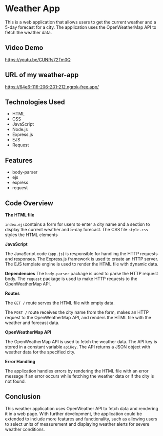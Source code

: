 
# Weather App

This is a web application that allows users to get the current weather and a 5-day forecast for a city. The application uses the OpenWeatherMap API to fetch the weather data.




## Video Demo

https://youtu.be/CUNRs72Tm0Q


## URL of my weather-app

https://64e6-116-206-201-212.ngrok-free.app/


## Technologies Used
- HTML
- CSS
- JavaScript
- Node.js
- Express.js
- EJS
- Request


## Features
- body-parser
- ejs
- express
- request 



## Code Overview

**The HTML file** 

`index.ejs`contains a form for users to enter a city name and a section to display the current weather and 5-day forecast. The CSS file `style.css` styles the HTML elements


**JavaScript**

The JavaScript code (`app.js`) is responsible for handling the HTTP requests and responses. The Express.js framework is used to create an HTTP server. The EJS template engine is used to render the HTML file with dynamic data.

**Dependencies**
The `body-parser` package is used to parse the HTTP request body. The `request` package is used to make HTTP requests to the OpenWeatherMap API.

**Routes**

The `GET /` route serves the HTML file with empty data.

The `POST /` route receives the city name from the form, makes an HTTP request to the OpenWeatherMap API, and renders the HTML file with the weather and forecast data.

**OpenWeatherMap API**

The OpenWeatherMap API is used to fetch the weather data. The API key is stored in a constant variable `apiKey`. The API returns a JSON object with weather data for the specified city.

**Error Handling**

The application handles errors by rendering the HTML file with an error message if an error occurs while fetching the weather data or if the city is not found.

## Conclusion

 This weather application uses OpenWeather API to fetch data and rendering it in a web page. With further development, the application could be extended to include more features and functionality, such as allowing users to select units of measurement and displaying weather alerts for severe weather conditions.

